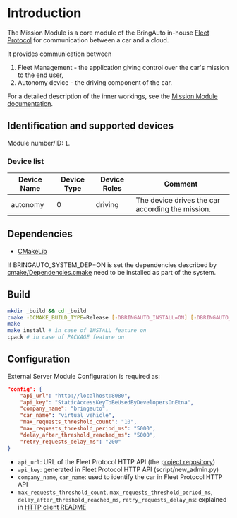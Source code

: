 # Introduction

The Mission Module is a core module of the BringAuto in-house [Fleet Protocol](https://github.com/bringauto/fleet-protocol) for communication between a car and a cloud.

It provides communication between

1. Fleet Management - the application giving control over the car's mission to the end user,
2. Autonomy device - the driving component of the car.

For a detailed description of the inner workings, see the [Mission Module documentation](./docs/mission_module.md).

## Identification and supported devices

Module number/ID: `1`.

### Device list

| **Device Name** | **Device Type** | **Device Roles** | Comment                                                     |
|-----------------|-----------------|------------------|-------------------------------------------------------------|
| autonomy        | 0               | driving          | The device drives the car according the mission. |

## Dependencies

- [CMakeLib](https://github.com/cmakelib/cmakelib)

If BRINGAUTO_SYSTEM_DEP=ON is set the dependencies described by [cmake/Dependencies.cmake](cmake/Dependencies.cmake)
need to be installed as part of the system.

## Build

```bash
mkdir _build && cd _build
cmake -DCMAKE_BUILD_TYPE=Release [-DBRINGAUTO_INSTALL=ON] [-DBRINGAUTO_PACKAGE=ON] [-DBRINGAUTO_SYSTEM_DEP=ON] ..
make
make install # in case of INSTALL feature on
cpack # in case of PACKAGE feature on
```

## Configuration

External Server Module Configuration is required as:

```json
"config": {
    "api_url": "http://localhost:8080",
    "api_key": "StaticAccessKeyToBeUsedByDevelopersOnEtna",
    "company_name": "bringauto",
    "car_name": "virtual_vehicle",
    "max_requests_threshold_count": "10",
    "max_requests_threshold_period_ms": "5000",
    "delay_after_threshold_reached_ms": "5000",
    "retry_requests_delay_ms": "200"
}
```

- `api_url`: URL of the Fleet Protocol HTTP API (the [project repository](https://github.com/bringauto/fleet-protocol-http-api))
- `api_key`: generated in Fleet Protocol HTTP API (script/new_admin.py)
- `company_name`, `car_name`: used to identify the car in Fleet Protocol HTTP API
- `max_requests_threshold_count`, `max_requests_threshold_period_ms`, `delay_after_threshold_reached_ms`, `retry_requests_delay_ms`: explained in [HTTP client README](./lib/fleet-v2-http-client/README.md)
